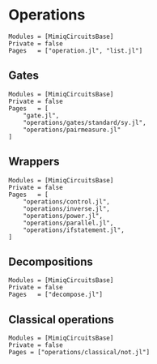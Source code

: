 # Operations

```@autodocs
Modules = [MimiqCircuitsBase]
Private = false
Pages   = ["operation.jl", "list.jl"]
```

## Gates

```@autodocs
Modules = [MimiqCircuitsBase]
Private = false
Pages   = [
    "gate.jl",
    "operations/gates/standard/sy.jl",
    "operations/pairmeasure.jl"
]
```

## Wrappers

```@autodocs
Modules = [MimiqCircuitsBase]
Private = false
Pages   = [
    "operations/control.jl",
    "operations/inverse.jl",
    "operations/power.jl",
    "operations/parallel.jl",
    "operations/ifstatement.jl",
]
```

## Decompositions

```@autodocs
Modules = [MimiqCircuitsBase]
Private = false
Pages   = ["decompose.jl"]
```

## Classical operations

```@autodocs
Modules = [MimiqCircuitsBase]
Private = false
Pages = ["operations/classical/not.jl"]
```

